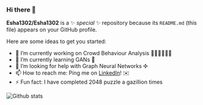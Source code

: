 ### Hi there 👋


**Esha1302/Esha1302** is a ✨ _special_ ✨ repository because its `README.md` (this file) appears on your GitHub profile.

Here are some ideas to get you started:

- 🔭 I’m currently working on Crowd Behaviour Analysis 🚶‍♂️🚶‍♂️🚶‍♂️
- 🌱 I’m currently learning GANs 🌃
- 🤔 I’m looking for help with Graph Neural Networks ✣
- 📫 How to reach me: Ping me on [LinkedIn][1]! ✉️
- ⚡ Fun fact: I have completed 2048 puzzle a gazillion times
<!-- - 👯 I’m looking to collaborate on ... -->

<!-- - 💬 Ask me about ... -->

<!-- - 😄 Pronouns: ... -->
[1]: https://www.linkedin.com/in/esha-pahwa-79927618a/

![Github stats](https://github-readme-stats.vercel.app/api?username=Esha1302&theme=radical&show_icons=true&count_private=true)
<!-- ![Top Languages Card](https://github-readme-stats.vercel.app/api/top-langs/?username=Esha1302&layout=compact) -->
